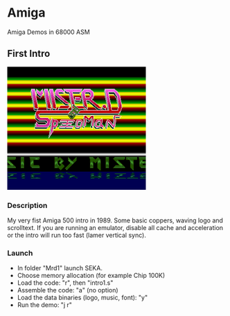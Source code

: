 # Amiga
Amiga Demos in 68000 ASM

## First Intro

![First Intro Screenshot](MrD1.png "First Intro Screenshot")

### Description
My very fist Amiga 500 intro in 1989. Some basic coppers, waving logo and scrolltext. If you are running an emulator, disable all cache and acceleration or the intro will run too fast (lamer vertical sync).

### Launch
- In folder "Mrd1" launch SEKA.
- Choose memory allocation (for example Chip 100K)
- Load the code: "r", then "intro1.s"
- Assemble the code: "a" (no option)
- Load the data binaries (logo, music, font): "y"
- Run the demo: "j r"


